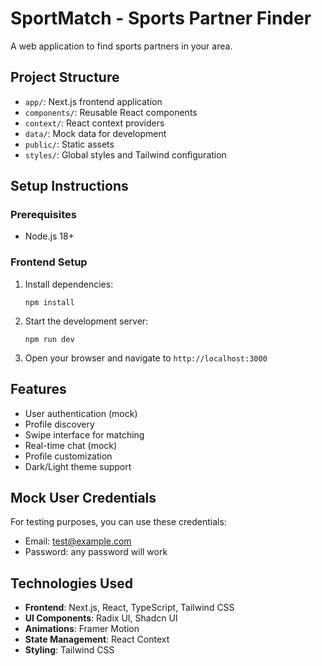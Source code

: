 # SportMatch - Sports Partner Finder

A web application to find sports partners in your area.

## Project Structure

- `app/`: Next.js frontend application
- `components/`: Reusable React components
- `context/`: React context providers
- `data/`: Mock data for development
- `public/`: Static assets
- `styles/`: Global styles and Tailwind configuration

## Setup Instructions

### Prerequisites

- Node.js 18+

### Frontend Setup

1. Install dependencies:
   ```
   npm install
   ```

2. Start the development server:
   ```
   npm run dev
   ```

3. Open your browser and navigate to `http://localhost:3000`

## Features

- User authentication (mock)
- Profile discovery
- Swipe interface for matching
- Real-time chat (mock)
- Profile customization
- Dark/Light theme support

## Mock User Credentials

For testing purposes, you can use these credentials:
- Email: test@example.com
- Password: any password will work

## Technologies Used

- **Frontend**: Next.js, React, TypeScript, Tailwind CSS
- **UI Components**: Radix UI, Shadcn UI
- **Animations**: Framer Motion
- **State Management**: React Context
- **Styling**: Tailwind CSS
